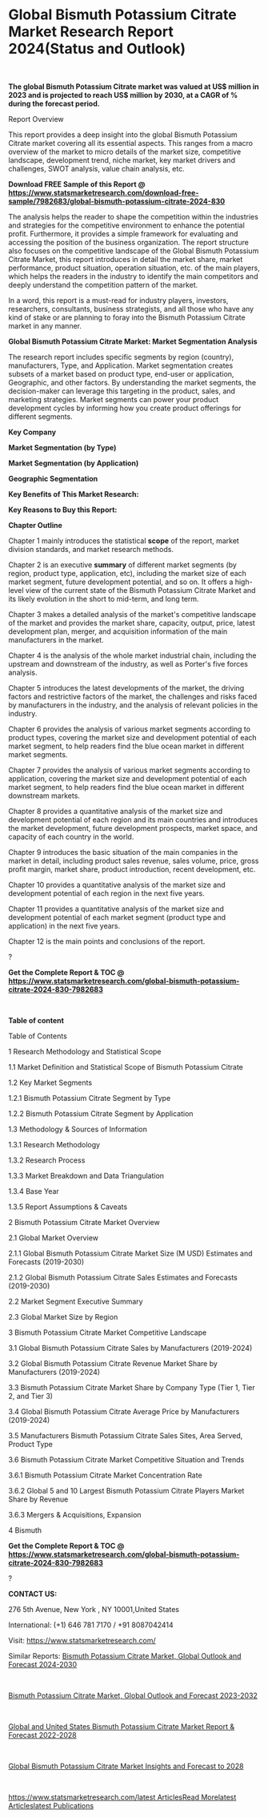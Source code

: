 <h1>Global Bismuth Potassium Citrate Market Research Report 2024(Status and Outlook)</h1><br/><p><strong>The global Bismuth Potassium Citrate market was valued at US$ million in 2023 and is projected to reach US$ million by 2030, at a <strong>CAGR</strong> of % during the forecast period.</strong></p>
 
 
 
 <p>Report Overview</p>
 
 
 
 <p>This report provides a deep insight into the global Bismuth Potassium Citrate market covering all its essential aspects. This ranges from a macro overview of the market to micro details of the market size, competitive landscape, development trend, niche market, key market drivers and challenges, SWOT analysis, value chain analysis, etc.</p>
 
 
 
 <p><strong>Download FREE Sample of this Report @ <a href="https://www.statsmarketresearch.com/download-free-sample/7982683/global-bismuth-potassium-citrate-2024-830">https://www.statsmarketresearch.com/download-free-sample/7982683/global-bismuth-potassium-citrate-2024-830</a></strong></p>
 
 
 
 <p>The analysis helps the reader to shape the competition within the industries and strategies for the competitive environment to enhance the potential profit. Furthermore, it provides a simple framework for evaluating and accessing the position of the business organization. The report structure also focuses on the competitive landscape of the Global Bismuth Potassium Citrate Market, this report introduces in detail the market share, market performance, product situation, operation situation, etc. of the main players, which helps the readers in the industry to identify the main competitors and deeply understand the competition pattern of the market.</p>
 
 
 
 <p>In a word, this report is a must-read for industry players, investors, researchers, consultants, business strategists, and all those who have any kind of stake or are planning to foray into the Bismuth Potassium Citrate market in any manner.</p>
 
 
 
 <p><strong>Global Bismuth Potassium Citrate Market: Market Segmentation Analysis</strong></p>
 
 
 
 <p>The research report includes specific segments by region (country), manufacturers, Type, and Application. Market segmentation creates subsets of a market based on product type, end-user or application, Geographic, and other factors. By understanding the market segments, the decision-maker can leverage this targeting in the product, sales, and marketing strategies. Market segments can power your product development cycles by informing how you create product offerings for different segments.</p>
 
 
 
 <p><strong>Key Company</strong></p>
 
 
 
 <p><strong>Market Segmentation (by Type)</strong></p>
 
 
 
 <p><strong>Market Segmentation (<strong>by Application</strong>)</strong></p>
 
 
 
 <p><strong>Geographic Segmentation</strong></p>
 
 
 
 <p><strong>Key Benefits of This Market Research:</strong></p>
 
 
 
 <p><strong>Key <strong>Reasons to Buy</strong> this Report:</strong></p>
 
 
 
 <p><strong>Chapter Outline</strong></p>
 
 
 
 <p>Chapter 1 mainly introduces the statistical <strong>scope</strong> of the report, market division standards, and market research methods.</p>
 
 
 
 <p>Chapter 2 is an executive <strong>summary</strong> of different market segments (by region, product type, application, etc), including the market size of each market segment, future development potential, and so on. It offers a high-level view of the current state of the Bismuth Potassium Citrate Market and its likely evolution in the short to mid-term, and long term.</p>
 
 
 
 <p>Chapter 3 makes a detailed analysis of the market&#39;s competitive landscape of the market and provides the market share, capacity, output, price, latest development plan, merger, and acquisition information of the main manufacturers in the market.</p>
 
 
 
 <p>Chapter 4 is the analysis of the whole market industrial chain, including the upstream and downstream of the industry, as well as Porter&#39;s five forces analysis.</p>
 
 
 
 <p>Chapter 5 introduces the latest developments of the market, the driving factors and restrictive factors of the market, the challenges and risks faced by manufacturers in the industry, and the analysis of relevant policies in the industry.</p>
 
 
 
 <p>Chapter 6 provides the analysis of various market segments according to product types, covering the market size and development potential of each market segment, to help readers find the blue ocean market in different market segments.</p>
 
 
 
 <p>Chapter 7 provides the analysis of various market segments according to application, covering the market size and development potential of each market segment, to help readers find the blue ocean market in different downstream markets.</p>
 
 
 
 <p>Chapter 8 provides a quantitative analysis of the market size and development potential of each region and its main countries and introduces the market development, future development prospects, market space, and capacity of each country in the world.</p>
 
 
 
 <p>Chapter 9 introduces the basic situation of the main companies in the market in detail, including product sales revenue, sales volume, price, gross profit margin, market share, product introduction, recent development, etc.</p>
 
 
 
 <p>Chapter 10 provides a quantitative analysis of the market size and development potential of each region in the next five years.</p>
 
 
 
 <p>Chapter 11 provides a quantitative analysis of the market size and development potential of each market segment (product type and application) in the next five years.</p>
 
 
 
 <p>Chapter 12 is the main points and conclusions of the report.</p>
 
 
 
 <p>? </p>
 
 
 
 <div><b>Get the Complete Report & TOC @ <a href="https://www.statsmarketresearch.com/global-bismuth-potassium-citrate-2024-830-7982683">https://www.statsmarketresearch.com/global-bismuth-potassium-citrate-2024-830-7982683</a></b></div>
 
 
 
 <p><br />
 
 <b>Table of content</b></p>
 
 
 
 <p>Table of Contents<br />
 
 1 Research Methodology and Statistical Scope<br />
 
 1.1 Market Definition and Statistical Scope of Bismuth Potassium Citrate<br />
 
 1.2 Key Market Segments<br />
 
 1.2.1 Bismuth Potassium Citrate Segment by Type<br />
 
 1.2.2 Bismuth Potassium Citrate Segment by Application<br />
 
 1.3 Methodology & Sources of Information<br />
 
 1.3.1 Research Methodology<br />
 
 1.3.2 Research Process<br />
 
 1.3.3 Market Breakdown and Data Triangulation<br />
 
 1.3.4 Base Year<br />
 
 1.3.5 Report Assumptions & Caveats<br />
 
 2 Bismuth Potassium Citrate Market Overview<br />
 
 2.1 Global Market Overview<br />
 
 2.1.1 Global Bismuth Potassium Citrate Market Size (M USD) Estimates and Forecasts (2019-2030)<br />
 
 2.1.2 Global Bismuth Potassium Citrate Sales Estimates and Forecasts (2019-2030)<br />
 
 2.2 Market Segment Executive Summary<br />
 
 2.3 Global Market Size by Region<br />
 
 3 Bismuth Potassium Citrate Market Competitive Landscape<br />
 
 3.1 Global Bismuth Potassium Citrate Sales by Manufacturers (2019-2024)<br />
 
 3.2 Global Bismuth Potassium Citrate Revenue Market Share by Manufacturers (2019-2024)<br />
 
 3.3 Bismuth Potassium Citrate Market Share by Company Type (Tier 1, Tier 2, and Tier 3)<br />
 
 3.4 Global Bismuth Potassium Citrate Average Price by Manufacturers (2019-2024)<br />
 
 3.5 Manufacturers Bismuth Potassium Citrate Sales Sites, Area Served, Product Type<br />
 
 3.6 Bismuth Potassium Citrate Market Competitive Situation and Trends<br />
 
 3.6.1 Bismuth Potassium Citrate Market Concentration Rate<br />
 
 3.6.2 Global 5 and 10 Largest Bismuth Potassium Citrate Players Market Share by Revenue<br />
 
 3.6.3 Mergers & Acquisitions, Expansion<br />
 
 4 Bismuth</p>
 
 
 
 <div><b>Get the Complete Report & TOC @ <a href="https://www.statsmarketresearch.com/global-bismuth-potassium-citrate-2024-830-7982683">https://www.statsmarketresearch.com/global-bismuth-potassium-citrate-2024-830-7982683</a></b></div>
 
 
 
 <p>? </p>
 
 
 
 <p><b>CONTACT US:</b><br />
 
 276 5th Avenue, New York , NY 10001,United States<br />
 
 International: (+1) 646 781 7170 / +91 8087042414<br />
 
 Visit: <a href="https://www.statsmarketresearch.com/">https://www.statsmarketresearch.com/</a><br />
 
 Similar Reports: <a href="https://www.statsmarketresearch.com/global-bismuth-potassium-citrate-2024-830-7982683">Bismuth Potassium Citrate Market, Global Outlook and Forecast 2024-2030</a><br />
 
 <br />
 
 <a href="https://www.statsmarketresearch.com/global-bismuth-potassium-citrate-2024-830-7982683">Bismuth Potassium Citrate Market, Global Outlook and Forecast 2023-2032</a><br />
 
 <br />
 
 <a href="https://www.statsmarketresearch.com/global-bismuth-potassium-citrate-2024-830-7982683">Global and United States Bismuth Potassium Citrate Market Report & Forecast 2022-2028</a><br />
 
 <br />
 
 <a href="https://www.statsmarketresearch.com/global-bismuth-potassium-citrate-2024-830-7982683">Global Bismuth Potassium Citrate Market Insights and Forecast to 2028</a><br />
 
 <br />
 
 <a href="https://gyeongbokgung.com">https://www.statsmarketresearch.com/</a><a href="https://hallyeomaritime.com">latest Articles</a><a href="https://jingwansa.com">Read More</a><a href="https://nguoiviet.jp/">latest Articles</a><a href="https://www.intelmarketresearch.com/">latest Publications</a></p>